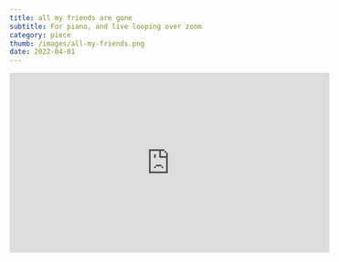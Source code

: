 ```yaml
---
title: all my friends are gone
subtitle: For piano, and live looping over zoom 
category: piece
thumb: /images/all-my-friends.png
date: 2022-04-01
---
```


<iframe width="560" height="315" src="https://www.youtube.com/embed/f2qKkYpBzpY?si=tnv5Fv0-ySwTBgGk" title="YouTube video player" frameborder="0" allow="accelerometer; autoplay; clipboard-write; encrypted-media; gyroscope; picture-in-picture; web-share" referrerpolicy="strict-origin-when-cross-origin" allowfullscreen></iframe>
